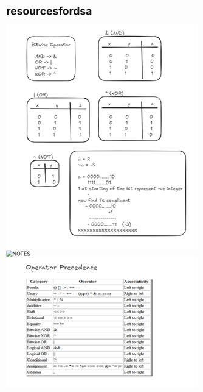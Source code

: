 # resourcesfordsa

![NOTES](data/Operators.png)
![NOTES](data/leftANDrightShift.png)
![NOTES](data/precedenceRule.png)
